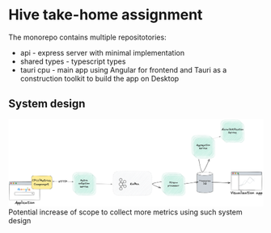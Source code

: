 # Hive take-home assignment

The monorepo contains multiple repositotories:

* api - express server with minimal implementation
* shared types - typescript types
* tauri cpu - main app using Angular for frontend and Tauri as a construction toolkit to build the app on Desktop

## System design

![System design](system-design.png)
Potential increase of scope to collect more metrics using such system design
